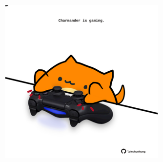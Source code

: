 <!-- built at 16/12/2023, 11:00:41 UTC -->
<p align="center">
  <img width="500" height="500" src="./ReadmeImage.svg">
</p>
